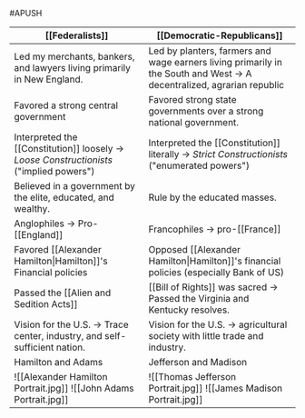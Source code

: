 #APUSH

| [[Federalists]]                                                                            | [[Democratic-Republicans]]                                                                                                |
| ------------------------------------------------------------------------------------------ | ------------------------------------------------------------------------------------------------------------------------- |
| Led my merchants, bankers, and lawyers living primarily in New England.                    | Led by planters, farmers and wage earners living primarily in the South and West $\to$ A decentralized, agrarian republic |
| Favored a strong central government                                                        | Favored strong state governments over a strong national government.                                                       |
| Interpreted the [[Constitution]] loosely $\to$ *Loose Constructionists* ("implied powers") | Interpreted the [[Constitution]] literally $\to$ *Strict Constructionists* ("enumerated powers")                          |
| Believed in a government by the elite, educated, and wealthy.                              | Rule by the educated masses.                                                                                              |
| Anglophiles $\to$ Pro-[[England]]                                                          | Francophiles $\to$ pro-[[France]]                                                                                         |
| Favored [[Alexander Hamilton\|Hamilton]]'s Financial policies                              | Opposed [[Alexander Hamilton\|Hamilton]]'s financial policies (especially Bank of US)                                     |
| Passed the [[Alien and Sedition Acts]]                                                     | [[Bill of Rights]] was sacred $\to$ Passed the Virginia and Kentucky resolves.                                            |
| Vision for the U.S. $\to$ Trace center, industry, and self-sufficient nation.              | Vision for the U.S. $\to$ agricultural society with little trade and industry.                                            |
| Hamilton and Adams                                                                         | Jefferson and Madison                                                                                                     |
| ![[Alexander Hamilton Portrait.jpg]]  ![[John Adams Portrait.jpg]]                         | ![[Thomas Jefferson Portrait.jpg]] ![[James Madison Portrait.jpg]]                                                        |